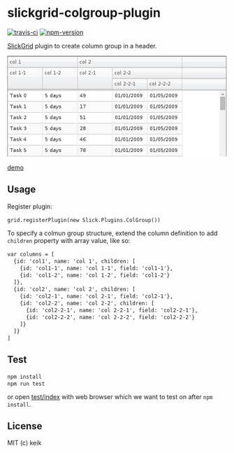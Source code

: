 # slickgrid-colgroup-plugin

[![travis-ci](https://img.shields.io/travis/keik/slickgrid-colgroup-plugin.svg?style=flat-square)](https://travis-ci.org/keik/slickgrid-colgroup-plugin)
[![npm-version](https://img.shields.io/npm/v/slickgrid-colgroup-plugin.svg?style=flat-square)](https://npmjs.org/package/slickgrid-colgroup-plugin)

[SlickGrid](https://github.com/mleibman/SlickGrid) plugin to create column group in a header.

![](https://github.com/keik/slickgrid-colgroup-plugin/raw/master/screenshots/screenshot.png)

[demo](http://keik.github.io/slickgrid-colgroup-plugin/examples/)

## Usage

Register plugin:

```
grid.registerPlugin(new Slick.Plugins.ColGroup())
```

To specify a colmun group structure, extend the column definition to add `children` property with array value, like so:

```
var columns = [
  {id: 'col1', name: 'col 1', children: [
    {id: 'col1-1', name: 'col 1-1', field: 'col1-1'},
    {id: 'col1-2', name: 'col 1-2', field: 'col1-2'}
  ]},
  {id: 'col2', name: 'col 2', children: [
    {id: 'col2-1', name: 'col 2-1', field: 'col2-1'},
    {id: 'col2-2', name: 'col 2-2', children: [
      {id: 'col2-2-1', name: 'col 2-2-1', field: 'col2-2-1'},
      {id: 'col2-2-2', name: 'col 2-2-2', field: 'col2-2-2'}
    ]}
  ]}
]
```

## Test

```
npm install
npm run test
```

or open [test/index](./test/index.html) with web browser which we want to test on after `npm install`.


## License

MIT (c) keik
